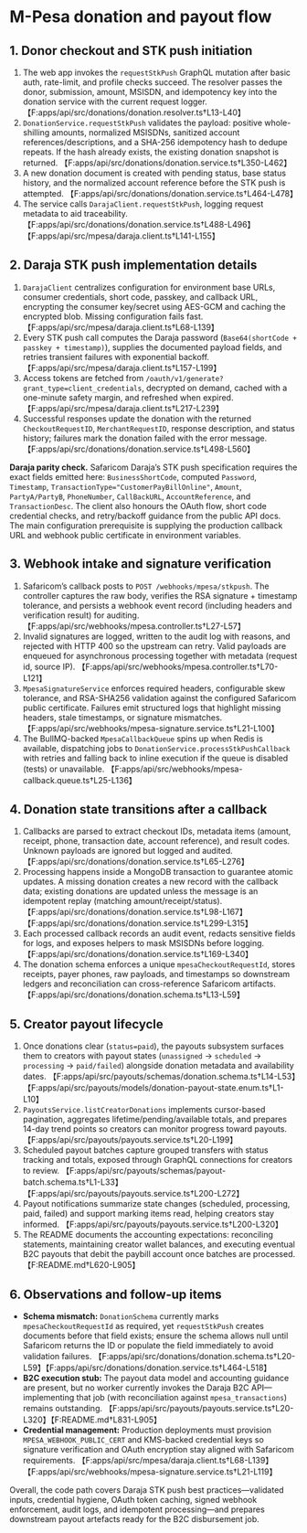 # M-Pesa donation and payout flow

## 1. Donor checkout and STK push initiation
1. The web app invokes the `requestStkPush` GraphQL mutation after basic auth, rate-limit, and profile checks succeed. The resolver passes the donor, submission, amount, MSISDN, and idempotency key into the donation service with the current request logger. 【F:apps/api/src/donations/donation.resolver.ts†L13-L40】
2. `DonationService.requestStkPush` validates the payload: positive whole-shilling amounts, normalized MSISDNs, sanitized account references/descriptions, and a SHA-256 idempotency hash to dedupe repeats. If the hash already exists, the existing donation snapshot is returned. 【F:apps/api/src/donations/donation.service.ts†L350-L462】
3. A new donation document is created with pending status, base status history, and the normalized account reference before the STK push is attempted. 【F:apps/api/src/donations/donation.service.ts†L464-L478】
4. The service calls `DarajaClient.requestStkPush`, logging request metadata to aid traceability. 【F:apps/api/src/donations/donation.service.ts†L488-L496】【F:apps/api/src/mpesa/daraja.client.ts†L141-L155】

## 2. Daraja STK push implementation details
1. `DarajaClient` centralizes configuration for environment base URLs, consumer credentials, short code, passkey, and callback URL, encrypting the consumer key/secret using AES-GCM and caching the encrypted blob. Missing configuration fails fast. 【F:apps/api/src/mpesa/daraja.client.ts†L68-L139】
2. Every STK push call computes the Daraja password (`Base64(shortCode + passkey + timestamp)`), supplies the documented payload fields, and retries transient failures with exponential backoff. 【F:apps/api/src/mpesa/daraja.client.ts†L157-L199】
3. Access tokens are fetched from `/oauth/v1/generate?grant_type=client_credentials`, decrypted on demand, cached with a one-minute safety margin, and refreshed when expired. 【F:apps/api/src/mpesa/daraja.client.ts†L217-L239】
4. Successful responses update the donation with the returned `CheckoutRequestID`, `MerchantRequestID`, response description, and status history; failures mark the donation failed with the error message. 【F:apps/api/src/donations/donation.service.ts†L498-L560】

**Daraja parity check.** Safaricom Daraja’s STK push specification requires the exact fields emitted here: `BusinessShortCode`, computed `Password`, `Timestamp`, `TransactionType="CustomerPayBillOnline"`, `Amount`, `PartyA/PartyB`, `PhoneNumber`, `CallBackURL`, `AccountReference`, and `TransactionDesc`. The client also honours the OAuth flow, short code credential checks, and retry/backoff guidance from the public API docs. The main configuration prerequisite is supplying the production callback URL and webhook public certificate in environment variables.

## 3. Webhook intake and signature verification
1. Safaricom’s callback posts to `POST /webhooks/mpesa/stkpush`. The controller captures the raw body, verifies the RSA signature + timestamp tolerance, and persists a webhook event record (including headers and verification result) for auditing. 【F:apps/api/src/webhooks/mpesa.controller.ts†L27-L57】
2. Invalid signatures are logged, written to the audit log with reasons, and rejected with HTTP 400 so the upstream can retry. Valid payloads are enqueued for asynchronous processing together with metadata (request id, source IP). 【F:apps/api/src/webhooks/mpesa.controller.ts†L70-L121】
3. `MpesaSignatureService` enforces required headers, configurable skew tolerance, and RSA-SHA256 validation against the configured Safaricom public certificate. Failures emit structured logs that highlight missing headers, stale timestamps, or signature mismatches. 【F:apps/api/src/webhooks/mpesa-signature.service.ts†L21-L100】
4. The BullMQ-backed `MpesaCallbackQueue` spins up when Redis is available, dispatching jobs to `DonationService.processStkPushCallback` with retries and falling back to inline execution if the queue is disabled (tests) or unavailable. 【F:apps/api/src/webhooks/mpesa-callback.queue.ts†L25-L136】

## 4. Donation state transitions after a callback
1. Callbacks are parsed to extract checkout IDs, metadata items (amount, receipt, phone, transaction date, account reference), and result codes. Unknown payloads are ignored but logged and audited. 【F:apps/api/src/donations/donation.service.ts†L65-L276】
2. Processing happens inside a MongoDB transaction to guarantee atomic updates. A missing donation creates a new record with the callback data; existing donations are updated unless the message is an idempotent replay (matching amount/receipt/status). 【F:apps/api/src/donations/donation.service.ts†L98-L167】【F:apps/api/src/donations/donation.service.ts†L299-L315】
3. Each processed callback records an audit event, redacts sensitive fields for logs, and exposes helpers to mask MSISDNs before logging. 【F:apps/api/src/donations/donation.service.ts†L169-L340】
4. The donation schema enforces a unique `mpesaCheckoutRequestId`, stores receipts, payer phones, raw payloads, and timestamps so downstream ledgers and reconciliation can cross-reference Safaricom artifacts. 【F:apps/api/src/donations/donation.schema.ts†L13-L59】

## 5. Creator payout lifecycle
1. Once donations clear (`status=paid`), the payouts subsystem surfaces them to creators with payout states (`unassigned` → `scheduled` → `processing` → `paid/failed`) alongside donation metadata and availability dates. 【F:apps/api/src/payouts/schemas/donation.schema.ts†L14-L53】【F:apps/api/src/payouts/models/donation-payout-state.enum.ts†L1-L10】
2. `PayoutsService.listCreatorDonations` implements cursor-based pagination, aggregates lifetime/pending/available totals, and prepares 14-day trend points so creators can monitor progress toward payouts. 【F:apps/api/src/payouts/payouts.service.ts†L20-L199】
3. Scheduled payout batches capture grouped transfers with status tracking and totals, exposed through GraphQL connections for creators to review. 【F:apps/api/src/payouts/schemas/payout-batch.schema.ts†L1-L33】【F:apps/api/src/payouts/payouts.service.ts†L200-L272】
4. Payout notifications summarize state changes (scheduled, processing, paid, failed) and support marking items read, helping creators stay informed. 【F:apps/api/src/payouts/payouts.service.ts†L200-L320】
5. The README documents the accounting expectations: reconciling statements, maintaining creator wallet balances, and executing eventual B2C payouts that debit the paybill account once batches are processed. 【F:README.md†L620-L905】

## 6. Observations and follow-up items
- **Schema mismatch:** `DonationSchema` currently marks `mpesaCheckoutRequestId` as required, yet `requestStkPush` creates documents before that field exists; ensure the schema allows null until Safaricom returns the ID or populate the field immediately to avoid validation failures. 【F:apps/api/src/donations/donation.schema.ts†L20-L59】【F:apps/api/src/donations/donation.service.ts†L464-L518】
- **B2C execution stub:** The payout data model and accounting guidance are present, but no worker currently invokes the Daraja B2C API—implementing that job (with reconciliation against `mpesa_transactions`) remains outstanding. 【F:apps/api/src/payouts/payouts.service.ts†L20-L320】【F:README.md†L831-L905】
- **Credential management:** Production deployments must provision `MPESA_WEBHOOK_PUBLIC_CERT` and KMS-backed credential keys so signature verification and OAuth encryption stay aligned with Safaricom requirements. 【F:apps/api/src/mpesa/daraja.client.ts†L68-L139】【F:apps/api/src/webhooks/mpesa-signature.service.ts†L21-L119】

Overall, the code path covers Daraja STK push best practices—validated inputs, credential hygiene, OAuth token caching, signed webhook enforcement, audit logs, and idempotent processing—and prepares downstream payout artefacts ready for the B2C disbursement job.

